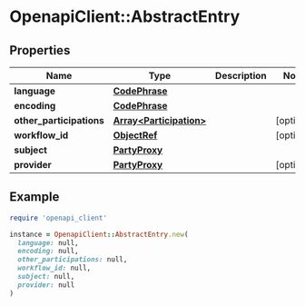 # OpenapiClient::AbstractEntry

## Properties

| Name | Type | Description | Notes |
| ---- | ---- | ----------- | ----- |
| **language** | [**CodePhrase**](CodePhrase.md) |  |  |
| **encoding** | [**CodePhrase**](CodePhrase.md) |  |  |
| **other_participations** | [**Array&lt;Participation&gt;**](Participation.md) |  | [optional] |
| **workflow_id** | [**ObjectRef**](ObjectRef.md) |  | [optional] |
| **subject** | [**PartyProxy**](PartyProxy.md) |  |  |
| **provider** | [**PartyProxy**](PartyProxy.md) |  | [optional] |

## Example

```ruby
require 'openapi_client'

instance = OpenapiClient::AbstractEntry.new(
  language: null,
  encoding: null,
  other_participations: null,
  workflow_id: null,
  subject: null,
  provider: null
)
```


